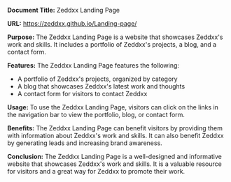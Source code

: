 **Document Title:** Zeddxx Landing Page

**URL:** https://zeddxx.github.io/Landing-page/

**Purpose:** The Zeddxx Landing Page is a website that showcases Zeddxx's work and skills. It includes a portfolio of Zeddxx's projects, a blog, and a contact form.

**Features:** The Zeddxx Landing Page features the following:

* A portfolio of Zeddxx's projects, organized by category
* A blog that showcases Zeddxx's latest work and thoughts
* A contact form for visitors to contact Zeddxx

**Usage:** To use the Zeddxx Landing Page, visitors can click on the links in the navigation bar to view the portfolio, blog, or contact form.

**Benefits:** The Zeddxx Landing Page can benefit visitors by providing them with information about Zeddxx's work and skills. It can also benefit Zeddxx by generating leads and increasing brand awareness.

**Conclusion:** The Zeddxx Landing Page is a well-designed and informative website that showcases Zeddxx's work and skills. It is a valuable resource for visitors and a great way for Zeddxx to promote their work.